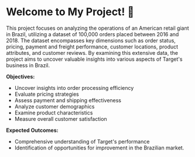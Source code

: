 # Welcome to My Project! 🚀

This project focuses on analyzing the operations of an American retail giant in Brazil, utilizing a dataset of 100,000 orders placed between 2016 and 2018. The dataset encompasses key dimensions such as order status, pricing, payment and freight performance, customer locations, product attributes, and customer reviews. By examining this extensive data, the project aims to uncover valuable insights into various aspects of Target's business in Brazil.

**Objectives:**

* Uncover insights into order processing efficiency
* Evaluate pricing strategies
* Assess payment and shipping effectiveness
* Analyze customer demographics
* Examine product characteristics
* Measure overall customer satisfaction
  
**Expected Outcomes:**

* Comprehensive understanding of Target's performance
* Identification of opportunities for improvement in the Brazilian market.
